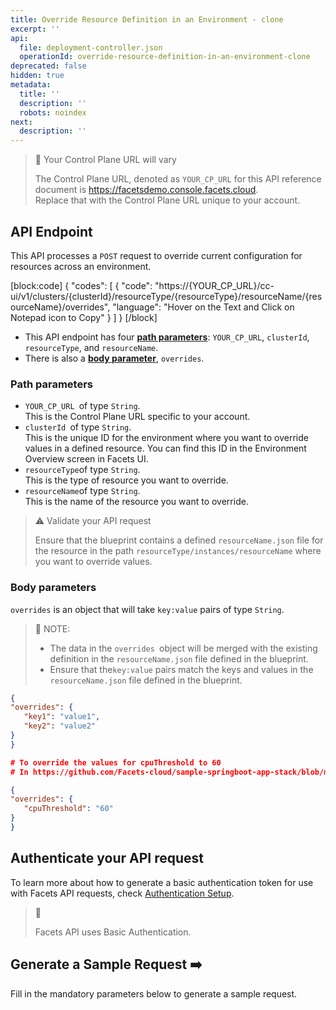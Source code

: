 ```yaml
---
title: Override Resource Definition in an Environment - clone
excerpt: ''
api:
  file: deployment-controller.json
  operationId: override-resource-definition-in-an-environment-clone
deprecated: false
hidden: true
metadata:
  title: ''
  description: ''
  robots: noindex
next:
  description: ''
---
```

> 🚧 Your Control Plane URL will vary
> 
> The Control Plane URL, denoted as <code>YOUR_CP_URL</code> for this API reference document is <https://facetsdemo.console.facets.cloud>.  
> Replace that with the Control Plane URL unique to your account.

API Endpoint
------------

This API processes a <code>POST</code> request to override current configuration for resources across an environment.

[block:code]
{
  "codes": [
    {
      "code": "https://{YOUR_CP_URL}/cc-ui/v1/clusters/{clusterId}/resourceType/{resourceType}/resourceName/{resourceName}/overrides",
      "language": "Hover on the Text and Click on Notepad icon to Copy"
    }
  ]
}
[/block]

- This API endpoint has four **[path parameters](https://readme.facets.cloud/reference/override-a-resource-in-an-environment#path-parameters)**: `YOUR_CP_URL`, `clusterId`, `resourceType`, and `resourceName`.
- There is also a **[body parameter](https://readme.facets.cloud/reference/override-a-resource-in-an-environment#body-parameters)**, `overrides`.

### **Path parameters**

- `YOUR_CP_URL `of type `String`.  
  This is the Control Plane URL specific to your account.
- `clusterId `of type `String`.  
  This is the unique ID for the environment where you want to override values in a defined resource. You can find this ID in the Environment Overview screen in Facets UI.
- `resourceType`of type `String`.  
  This is the type of resource you want to override.
- `resourceName`of type `String`.  
  This is the name of the resource you want to override. 

> ⚠️ Validate your API request
> 
> Ensure that the blueprint contains a defined `resourceName.json` file for the resource in the path `resourceType/instances/resourceName` where you want to override values.

### **Body parameters**

`overrides` is an object that will take `key:value` pairs of type `String`.

> 📘 NOTE:
> 
> - The data in the `overrides `object will be merged with the existing definition in the `resourceName.json` file defined in the blueprint.
> - Ensure that the`key:value` pairs match the keys and values in the `resourceName.json` file defined in the blueprint.

```json overrides
{
"overrides": {
   "key1": "value1",
   "key2": "value2"
}
}
```
```json Example of overrides
# To override the values for cpuThreshold to 60 
# In https://github.com/Facets-cloud/sample-springboot-app-stack/blob/master/application/instances/backend.json

{
"overrides": {
   "cpuThreshold": "60"
}
}
```

**Authenticate your API request**
---------------------------------

To learn more about how to generate a basic authentication token for use with Facets API requests, check [Authentication Setup](ref:authentication-setup).

> 📘 
> 
> Facets API uses Basic Authentication.

Generate a Sample Request ➡️
----------------------------

Fill in the mandatory parameters below to generate a sample request.